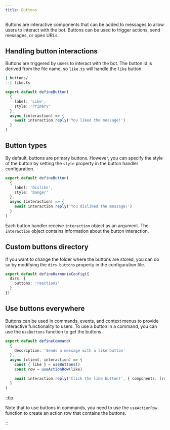 ```yaml
---
title: Buttons
---
```


Buttons are interactive components that can be added to messages to allow users to interact with the bot. Buttons can be used to trigger actions, send messages, or open URLs.

## Handling button interactions

Buttons are triggered by users to interact with the bot. The button id is derived from the file name, so `like.ts` will handle the `like` button.

```bash [Directory structure]
| buttons/
--| like.ts
```

```ts [buttons/like.ts] icon=typescript-icon
export default defineButton(
  {
    label: 'Like',
    style: 'Primary'
  },
  async (interaction) => {
    await interaction.reply('You liked the message!')
  }
)
```

## Button types

By default, buttons are primary buttons. However, you can specify the style of the button by setting the `style` property in the button handler configuration.

```ts [buttons/dislike.ts] icon=typescript-icon
export default defineButton(
  {
    label: 'Dislike',
    style: 'Danger'
  },
  async (interaction) => {
    await interaction.reply('You disliked the message!')
  }
)
```

Each button handler receive `interaction` object as an argument. The `interaction` object contains information about the button interaction.

## Custom buttons directory

If you want to change the folder where the buttons are stored, you can do so by modifying the `dirs.buttons` property in the configuration file.

```ts [harmonix.config.ts] icon=typescript-icon
export default defineHarmonixConfig({
  dirs: {
    buttons: 'reactions'
  }
})
```

## Use buttons everywhere

Buttons can be used in commands, events, and context menus to provide interactive functionality to users. To use a button in a command, you can use the `useButtons` function to get the buttons.

```ts [commands/sendMessage.ts] icon=typescript-icon
export default defineCommand(
  {
    description: 'Sends a message with a like button'
  },
  async (client, interaction) => {
    const { like } = useButtons()
    const row = useActionRow(like)

    await interaction.reply('Click the like button!', { components: [row] })
  }
)
```

::tip

Note that to use buttons in commands, you need to use the `useActionRow` function to create an action row that contains the buttons.

::
